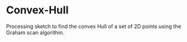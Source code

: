 # Convex-Hull
Processing sketch to find the convex Hull of a set of 2D points using the Graham scan algorithm.
